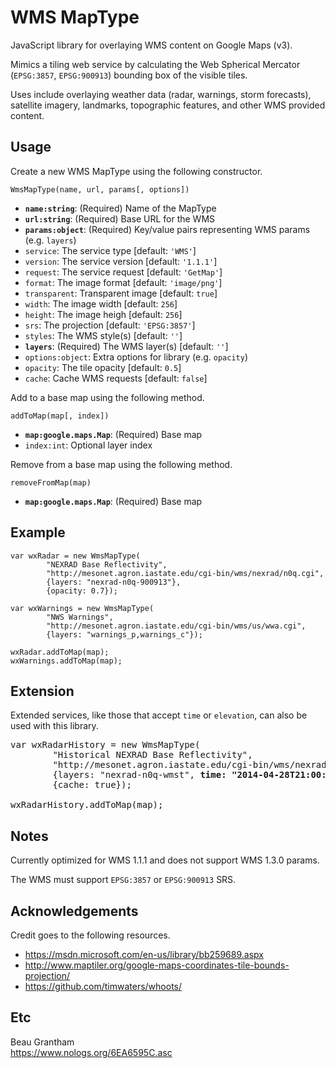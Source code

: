 # WMS MapType

JavaScript library for overlaying WMS content on Google Maps (v3).

Mimics a tiling web service by calculating the Web Spherical Mercator (`EPSG:3857`, `EPSG:900913`) bounding box of the visible tiles.

Uses include overlaying weather data (radar, warnings, storm forecasts), satellite imagery, landmarks, topographic features, and other WMS provided content.

## Usage

Create a new WMS MapType using the following constructor.

    WmsMapType(name, url, params[, options])

* __`name:string`__: (Required) Name of the MapType
* __`url:string`__: (Required) Base URL for the WMS
* __`params:object`__: (Required) Key/value pairs representing WMS params (e.g. `layers`)
 * `service`: The service type [default: `'WMS'`]
 * `version`: The service version [default: `'1.1.1'`]
 * `request`: The service request [default: `'GetMap'`]
 * `format`: The image format [default: `'image/png'`]
 * `transparent`: Transparent image [default: `true`]
 * `width`: The image width [default: `256`]
 * `height`: The image heigh [default: `256`]
 * `srs`: The projection [default: `'EPSG:3857'`]
 * `styles`: The WMS style(s) [default: `''`]
 * __`layers`__: (Required) The WMS layer(s) [default: `''`]
* `options:object`: Extra options for library (e.g. `opacity`)
 * `opacity`: The tile opacity [default: `0.5`]
 * `cache`: Cache WMS requests [default: `false`]

Add to a base map using the following method.

    addToMap(map[, index])

* __`map:google.maps.Map`__: (Required) Base map
* `index:int`: Optional layer index

Remove from a base map using the following method.

    removeFromMap(map)

* __`map:google.maps.Map`__: (Required) Base map

## Example

    var wxRadar = new WmsMapType(
            "NEXRAD Base Reflectivity",
            "http://mesonet.agron.iastate.edu/cgi-bin/wms/nexrad/n0q.cgi",
            {layers: "nexrad-n0q-900913"},
            {opacity: 0.7});

    var wxWarnings = new WmsMapType(
            "NWS Warnings",
            "http://mesonet.agron.iastate.edu/cgi-bin/wms/us/wwa.cgi",
            {layers: "warnings_p,warnings_c"});

    wxRadar.addToMap(map);
    wxWarnings.addToMap(map);

## Extension

Extended services, like those that accept `time` or `elevation`, can also be used with this library.

<pre>
var wxRadarHistory = new WmsMapType(
        "Historical NEXRAD Base Reflectivity",
        "http://mesonet.agron.iastate.edu/cgi-bin/wms/nexrad/n0q-t.cgi",
        {layers: "nexrad-n0q-wmst", <b>time: "2014-04-28T21:00:00Z"</b>},
        {cache: true});

wxRadarHistory.addToMap(map);
</pre>

## Notes

Currently optimized for WMS 1.1.1 and does not support WMS 1.3.0 params.

The WMS must support `EPSG:3857` or `EPSG:900913` SRS. 

## Acknowledgements

Credit goes to the following resources.

* https://msdn.microsoft.com/en-us/library/bb259689.aspx
* http://www.maptiler.org/google-maps-coordinates-tile-bounds-projection/
* https://github.com/timwaters/whoots/

## Etc

Beau Grantham <br />
https://www.nologs.org/6EA6595C.asc
